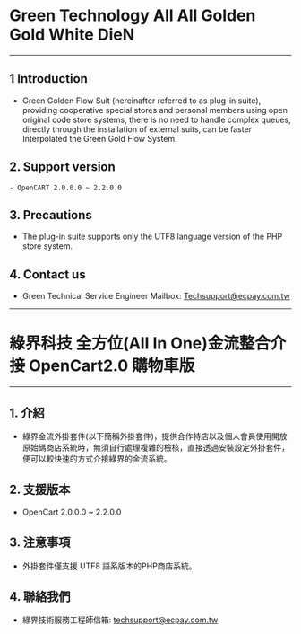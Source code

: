 # Green Technology All All Golden Gold White DieN 
---

## 1 Introduction

   - Green Golden Flow Suit (hereinafter referred to as plug-in suite), providing cooperative special stores and personal members using open original code store systems, there is no need to handle complex queues, directly through the installation of external suits, can be faster Interpolated the Green Gold Flow System.


## 2. Support version
    - OpenCART 2.0.0.0 ~ 2.2.0.0
  
 

## 3. Precautions
   - The plug-in suite supports only the UTF8 language version of the PHP store system.
  
 

## 4. Contact us
   - Green Technical Service Engineer Mailbox: Techsupport@ecpay.com.tw

---
# 綠界科技 全方位(All In One)金流整合介接 OpenCart2.0 購物車版
---

## 1. 介紹

  - 綠界金流外掛套件(以下簡稱外掛套件)，提供合作特店以及個人會員使用開放原始碼商店系統時，無須自行處理複雜的檢核，直接透過安裝設定外掛套件，便可以較快速的方式介接綠界的金流系統。


## 2. 支援版本
   - OpenCart 2.0.0.0 ~ 2.2.0.0
  
 

## 3. 注意事項
  - 外掛套件僅支援 UTF8 語系版本的PHP商店系統。
  
 

## 4. 聯絡我們
  - 綠界技術服務工程師信箱: techsupport@ecpay.com.tw






   
